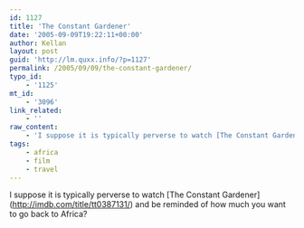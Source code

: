 ```yaml
---
id: 1127
title: 'The Constant Gardener'
date: '2005-09-09T19:22:11+00:00'
author: Kellan
layout: post
guid: 'http://lm.quxx.info/?p=1127'
permalink: /2005/09/09/the-constant-gardener/
typo_id:
    - '1125'
mt_id:
    - '3096'
link_related:
    - ''
raw_content:
    - 'I suppose it is typically perverse to watch [The Constant Gardener](http://imdb.com/title/tt0387131/) and be reminded of how much you want to go back to Africa?'
tags:
    - africa
    - film
    - travel
---
```


I suppose it is typically perverse to watch \[The Constant Gardener\](http://imdb.com/title/tt0387131/) and be reminded of how much you want to go back to Africa?